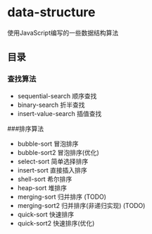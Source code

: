 # data-structure

使用JavaScript编写的一些数据结构算法

## 目录

### 查找算法

* sequential-search 顺序查找
* binary-search 折半查找
* insert-value-search 插值查找

###排序算法

* bubble-sort 冒泡排序
* bubble-sort2 冒泡排序(优化)
* select-sort 简单选择排序
* insert-sort 直接插入排序
* shell-sort 希尔排序
* heap-sort 堆排序
* merging-sort 归并排序                 (TODO)
* merging-sort2 归并排序(非递归实现)      (TODO)
* quick-sort 快速排序
* quick-sort2 快速排序(优化)